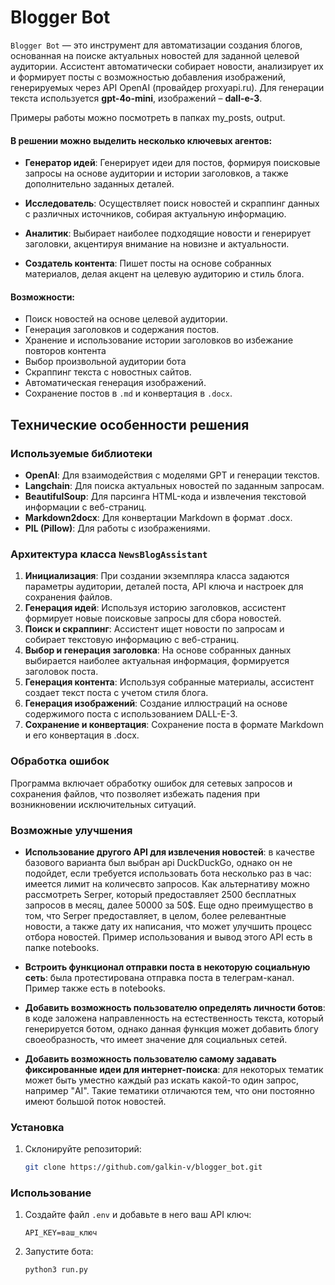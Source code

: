 # Blogger Bot

`Blogger Bot` — это инструмент для автоматизации создания блогов, основанная на поиске актуальных новостей для заданной целевой аудитории. Ассистент автоматически собирает новости, анализирует их и формирует посты с возможностью добавления изображений, генерируемых через API OpenAI (провайдер proxyapi.ru). Для генерации текста используется __gpt-4o-mini__, изображений – __dall-e-3__.

Примеры работы можно посмотреть в папках my_posts, output.

#### В решении можно выделить несколько ключевых агентов:

- **Генератор идей**: Генерирует идеи для постов, формируя поисковые запросы на основе аудитории и истории заголовков, а также дополнительно заданных деталей.

- **Исследователь**: Осуществляет поиск новостей и скраппинг данных с различных источников, собирая актуальную информацию.

- **Аналитик**: Выбирает наиболее подходящие новости и генерирует заголовки, акцентируя внимание на новизне и актуальности.

- **Создатель контента**: Пишет посты на основе собранных материалов, делая акцент на целевую аудиторию и стиль блога.

#### Возможности:
- Поиск новостей на основе целевой аудитории.
- Генерация заголовков и содержания постов.
- Хранение и использование истории заголовков во избежание повторов контента
- Выбор произвольной аудитории бота
- Скраппинг текста с новостных сайтов.
- Автоматическая генерация изображений.
- Сохранение постов в `.md` и конвертация в `.docx`.

## Технические особенности решения

### Используемые библиотеки
- **OpenAI**: Для взаимодействия с моделями GPT и генерации текстов.
- **Langchain**: Для поиска актуальных новостей по заданным запросам.
- **BeautifulSoup**: Для парсинга HTML-кода и извлечения текстовой информации с веб-страниц.
- **Markdown2docx**: Для конвертации Markdown в формат .docx.
- **PIL (Pillow)**: Для работы с изображениями.

### Архитектура класса `NewsBlogAssistant`
1. **Инициализация**: При создании экземпляра класса задаются параметры аудитории, деталей поста, API ключа и настроек для сохранения файлов.
2. **Генерация идей**: Используя историю заголовков, ассистент формирует новые поисковые запросы для сбора новостей.
3. **Поиск и скраппинг**: Ассистент ищет новости по запросам и собирает текстовую информацию с веб-страниц.
4. **Выбор и генерация заголовка**: На основе собранных данных выбирается наиболее актуальная информация, формируется заголовок поста.
5. **Генерация контента**: Используя собранные материалы, ассистент создает текст поста с учетом стиля блога.
6. **Генерация изображений**: Создание иллюстраций на основе содержимого поста с использованием DALL-E-3.
7. **Сохранение и конвертация**: Сохранение поста в формате Markdown и его конвертация в .docx.

### Обработка ошибок
Программа включает обработку ошибок для сетевых запросов и сохранения файлов, что позволяет избежать падения при возникновении исключительных ситуаций.

### Возможные улучшения
- **Использование другого API для извлечения новостей**: в качестве базового варианта был выбран api DuckDuckGo, однако он не подойдет, если требуется использовать бота несколько раз в час: имеется лимит на количесвто запросов. Как альтернативу можно рассмотреть Serper, который предоставляет 2500 бесплатных запросов в месяц, далее 50000 за 50$. Еще одно преимущество в том, что Serper предоставляет, в целом, более релевантные новости, а также дату их написания, что может улучшить процесс отбора новостей. Пример использования и вывод этого API есть в папке notebooks.

- **Встроить функционал отправки поста в некоторую социальную сеть**: была протестирована отправка поста в телеграм-канал. Пример также есть в notebooks.

- **Добавить возможность пользователю определять личности ботов**: в коде заложена направленность на естественность текста, который генерируется ботом, однако данная функция может добавить блогу своеобразность, что имеет значение для социальных сетей.

- **Добавить возможность пользователю самому задавать фиксированные идеи для интернет-поиска**: для некоторых тематик может быть уместно каждый раз искать какой-то один запрос, например "AI". Такие тематики отличаются тем, что они постоянно имеют большой поток новостей.

### Установка
1. Склонируйте репозиторий:
   ```bash
   git clone https://github.com/galkin-v/blogger_bot.git
### Использование
1. Создайте файл `.env` и добавьте в него ваш API ключ:

   ```env
   API_KEY=ваш_ключ
2. Запустите бота:

   ```python3
   python3 run.py
